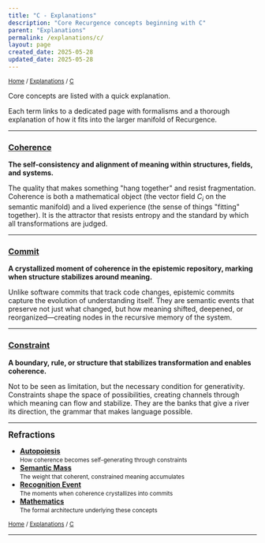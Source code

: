 ```yaml
---
title: "C - Explanations"
description: "Core Recurgence concepts beginning with C"
parent: "Explanations"
permalink: /explanations/c/
layout: page
created_date: 2025-05-28
updated_date: 2025-05-28
---
```


<small>[Home](/) / [Explanations](/explanations/) / <u>C</u></small>

Core concepts are listed with a quick explanation.

Each term links to a dedicated page with formalisms and a thorough explanation of how it fits into the larger manifold of Recurgence.

---

### [Coherence](/explanations/c/coherence/)
**The self-consistency and alignment of meaning within structures, fields, and systems.**

The quality that makes something "hang together" and resist fragmentation. Coherence is both a mathematical object (the vector field $C_i$ on the semantic manifold) and a lived experience (the sense of things "fitting" together). It is the attractor that resists entropy and the standard by which all transformations are judged.

---

### [Commit](/explanations/c/commit/)
**A crystallized moment of coherence in the epistemic repository, marking when structure stabilizes around meaning.**

Unlike software commits that track code changes, epistemic commits capture the evolution of understanding itself. They are semantic events that preserve not just what changed, but how meaning shifted, deepened, or reorganized—creating nodes in the recursive memory of the system.

---

### [Constraint](/explanations/c/constraint/)
**A boundary, rule, or structure that stabilizes transformation and enables coherence.**

Not to be seen as limitation, but the necessary condition for generativity. Constraints shape the space of possibilities, creating channels through which meaning can flow and stabilize. They are the banks that give a river its direction, the grammar that makes language possible.

---

**<big>Refractions</big>**

- **[Autopoiesis](/explanations/a/autopoiesis/)**  
  <small>How coherence becomes self-generating through constraints</small>
- **[Semantic Mass](/explanations/s/semantic-mass/)**  
  <small>The weight that coherent, constrained meaning accumulates</small>
- **[Recognition Event](/explanations/r/recognition-event/)**  
  <small>The moments when coherence crystallizes into commits</small>
- **[Mathematics](/math/)**  
  <small>The formal architecture underlying these concepts</small>

<small>[Home](/) / [Explanations](/explanations/) / <u>C</u></small>

--- 
